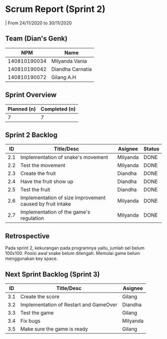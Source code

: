 # Scrum Report (Sprint 2)
| From 24/11/2020 to 30/11/2020

## Team (Dian's Genk)
| NPM           | Name        |
| ------------- |-------------|
| 140810190034  | Milyanda Vania    |
| 140810190042  | Diandha Carnatia    |
| 140810190072  | Gilang A.H |

## Sprint Overview
| Planned (n)   | Completed (n) |
| ------------- |-------------- |
| 7             | 7             |

## Sprint 2 Backlog
| ID  | Title/Desc | Asignee | Status |
| --- | ---------- | ------- | ------ |
|  2.1  | Implementation of snake's movement                           | Milyanda | DONE |
|  2.2  | Test the movement                                            | Milyanda | DONE |
|  2.3  | Create the fruit                                             | Diandha  | DONE |
|  2.4  | Have the fruit show up                                       |   Diandha     | DONE |
|  2.5  | Test the fruit                                               |   Diandha        | DONE |
|  2.6  | Implementation of size improvement caused by fruit intake    |  Milyanda         | DONE |
|  2.7  | Implementation of the game's regulation                      |    Milyanda       | DONE |

## Retrospective 
Pada sprint 2, kekurangan pada programnya yaitu, jumlah sel belum 100x100. Posisi awal snake belum ditengah. Memulai game belum menggunakan key space.

## Next Sprint Backlog (Sprint 3)
| ID  | Title/Desc | Asignee | 
| --- | ---------- | ------- | 
| 3.1 | Create the score | Gilang | 
| 3.2 | Implementation of Restart and GameOver | Diandha | 
| 3.3 | Test the game | Gilang | 
| 3.4 | Fix bugs | Milyanda |
| 3.5 | Make sure the game is ready | Gilang |
